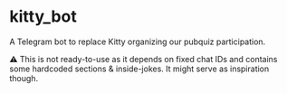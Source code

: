 # kitty_bot

A Telegram bot to replace Kitty organizing our pubquiz participation.

⚠️ This is not ready-to-use as it depends on fixed chat IDs and contains some hardcoded sections & inside-jokes. It might serve as inspiration though.
